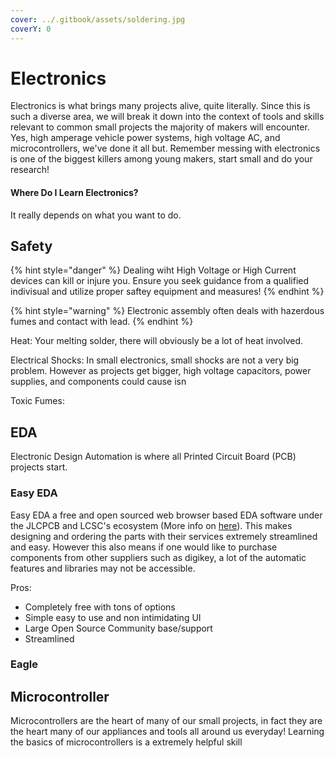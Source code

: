 ```yaml
---
cover: ../.gitbook/assets/soldering.jpg
coverY: 0
---
```


# Electronics

Electronics is what brings many projects alive, quite literally. Since this is such a diverse area, we will break it down into the context of tools and skills relevant to common small projects the majority of makers will encounter. Yes, high amperage vehicle power systems, high voltage AC, and microcontrollers, we've done it all but. Remember messing with electronics is one of the biggest killers among young makers, start small and do your research!

#### Where Do I Learn Electronics?

It really depends on what you want to do.&#x20;

## Safety

{% hint style="danger" %}
Dealing wiht High Voltage or High Current devices can kill or injure you. Ensure you seek guidance from a qualified indivisual and utilize proper saftey equipment and measures!
{% endhint %}

{% hint style="warning" %}
Electronic assembly often deals with hazerdous fumes and contact with lead.&#x20;
{% endhint %}

Heat: Your melting solder, there will obviously be a lot of heat involved.&#x20;

Electrical Shocks: In small electronics, small shocks are not a very big problem. However as projects get bigger, high voltage capacitors, power supplies, and components could cause isn

Toxic Fumes:

## EDA

Electronic Design Automation is where all Printed Circuit Board (PCB) projects start.&#x20;

### Easy EDA

Easy EDA a free and open sourced web browser based EDA software under the JLCPCB and LCSC's ecosystem (More info on [here](../supply-chain/electronics-component.md#lcsc)). This makes designing and ordering the parts with their services extremely streamlined and easy. However this also means if one would like to purchase components from other suppliers such as digikey, a lot of the automatic features and libraries may not be accessible.&#x20;

Pros:

* Completely free with tons of options
* Simple easy to use and non intimidating UI
* Large Open Source Community base/support
* Streamlined&#x20;











### Eagle



## Microcontroller

Microcontrollers are the heart of many of our small projects, in fact they are the heart many of our appliances and tools all around us everyday! Learning the basics of microcontrollers is a extremely helpful skill
